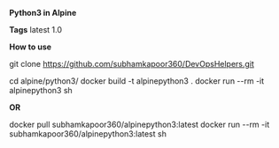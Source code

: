 
**Python3 in Alpine**

**Tags**
latest
1.0

**How to use**

git clone https://github.com/subhamkapoor360/DevOpsHelpers.git

cd alpine/python3/
docker build -t alpinepython3 .
docker run --rm -it alpinepython3 sh

**OR**

docker pull subhamkapoor360/alpinepython3:latest
docker run --rm -it subhamkapoor360/alpinepython3:latest sh
